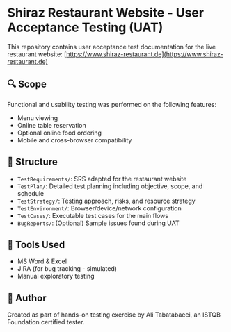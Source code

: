 # Shiraz Restaurant Website - User Acceptance Testing (UAT)

This repository contains user acceptance test documentation for the live restaurant website: [https://www.shiraz-restaurant.de](https://www.shiraz-restaurant.de)

## 🔍 Scope
Functional and usability testing was performed on the following features:
- Menu viewing
- Online table reservation
- Optional online food ordering
- Mobile and cross-browser compatibility

## 📂 Structure

- `TestRequirements/`: SRS adapted for the restaurant website
- `TestPlan/`: Detailed test planning including objective, scope, and schedule
- `TestStrategy/`: Testing approach, risks, and resource strategy
- `TestEnvironment/`: Browser/device/network configuration
- `TestCases/`: Executable test cases for the main flows
- `BugReports/`: (Optional) Sample issues found during UAT

## 📅 Tools Used

- MS Word & Excel
- JIRA (for bug tracking - simulated)
- Manual exploratory testing

## 👤 Author

Created as part of hands-on testing exercise by Ali Tabatabaeei, an ISTQB Foundation certified tester.
